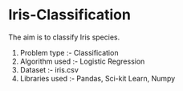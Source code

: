 # Iris-Classification

The aim is to classify Iris species.

1. Problem type :- Classification
2. Algorithm used :- Logistic Regression
3. Dataset :- iris.csv
4. Libraries used :- Pandas, Sci-kit Learn, Numpy
